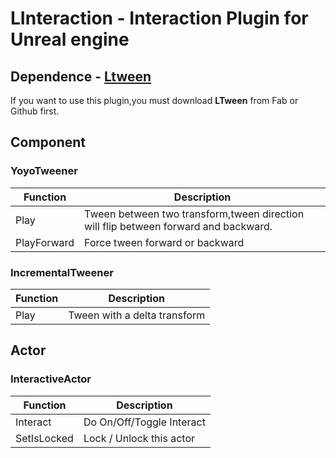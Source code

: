 # LInteraction - Interaction Plugin for Unreal engine 
## Dependence - [Ltween](https://github.com/liufei2008/LTween)
If you want to use this plugin,you must download **LTween** from Fab or Github first. 
## Component 
### YoyoTweener 
| Function | Description |
| ----------- | ----------- |
| Play | Tween between two transform,tween direction will flip between forward and backward.|
| PlayForward | Force tween forward or backward|
### IncrementalTweener 
| Function | Description |
| ----------- | ----------- |
| Play | Tween with a delta transform|
## Actor
### InteractiveActor 
| Function | Description |
| ----------- | ----------- |
| Interact | Do On/Off/Toggle Interact|
| SetIsLocked | Lock / Unlock this actor|
